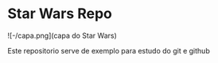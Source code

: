# Star Wars Repo

![-/capa.png](capa do Star Wars)

Este repositorio serve de exemplo para estudo do git e github
